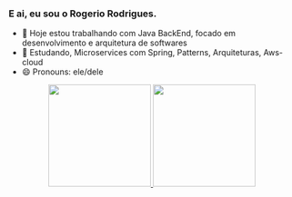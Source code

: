 ### E ai, eu sou o Rogerio Rodrigues.


- 🔭 Hoje estou trabalhando com Java BackEnd, focado em desenvolvimento e arquitetura de softwares 
- 🌱 Estudando, Microservices com Spring, Patterns, Arquiteturas, Aws-cloud 
- 😄 Pronouns: ele/dele

<div align="center">
  <a href="https://github.com/rogerice">
  <img height="180em" src="https://github-readme-stats.vercel.app/api?username=rogerice&show_icons=true&theme=github_dark&include_all_commits=true&count_private=true"/>
    
  <img height="180em" src="https://github-readme-stats.vercel.app/api/top-langs/?username=rogerice&layout=compact&langs_count=7&theme=github_dark"/>
</div>
